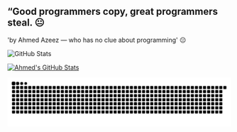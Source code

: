 ## “Good programmers copy, great programmers steal. 😐
'by Ahmed Azeez — who has no clue about programming' 😐

![GitHub Stats](https://github-readme-stats.vercel.app/api?username=mscaz&show_icons=true&theme=tokyonight) 

[![Ahmed's GitHub Stats](https://github-readme-stats.vercel.app/api?username=mscaz&show_icons=true&theme=dark&hide_border=true)](https://github.com/anuraghazra/github-readme-stats)


![Snake animation](https://raw.githubusercontent.com/mscaz/mscaz/output/github-snake.svg)

